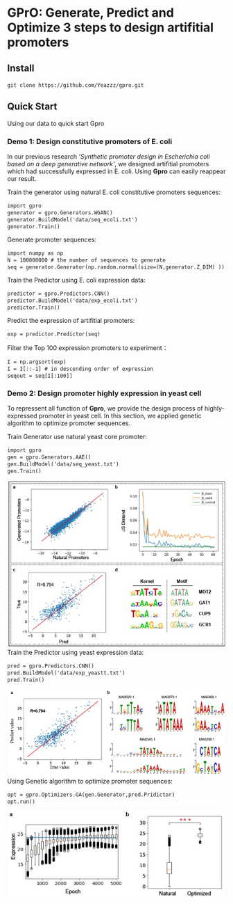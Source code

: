 # GPrO: Generate, Predict and Optimize 3 steps to design artifitial promoters
## Install
`git clone https://github.com/Yeazzz/gpro.git`
## Quick Start
Using our data to quick start Gpro
### Demo 1: Design constitutive promoters of E. coli
In our previous research *'Synthetic promoter design in Escherichia coli based on a deep generative network'*, we designed artifitial promoters which had successfully expressed in E. coli. Using **Gpro** can easily reappear our result.

Train the generator using  natural E. coli constitutive promoters sequences:
```
import gpro
generator = gpro.Generators.WGAN()
generator.BuildModel('data/seq_ecoli.txt')
generator.Train()
```
Generate promoter sequences:
```
import numpy as np
N = 100000000 # the number of sequences to generate
seq = generator.Generator(np.random.normal(size=(N,generator.Z_DIM) ))
```
Train the Predictor using E. coli expression data:
```
predictor = gpro.Predictors.CNN()
predictor.BuildModel('data/exp_ecoli.txt')
predictor.Train()
```
Predict the expression of artifitial promoters:
```
exp = predictor.Predictor(seq)
```
Filter the Top 100 expression promoters to experiment：
```
I = np.argsort(exp)
I = I[::-1] # in descending order of expression
seqout = seq[I[:100]]
```

### Demo 2: Design promoter highly expression in yeast cell
To repressent all function of **Gpro**, we provide the design process of highly-expressed promoter in yeast cell. In this section, we applied genetic algorithm to optimize promoter sequences.

Train Generator use natural yeast core promoter:
```
import gpro
gen = gpro.Generators.AAE()
gen.BuildModel('data/seq_yeast.txt')
gen.Train()
```
![Promoters generated by generator are similar to input data](https://github.com/WangLabTHU/Gpro/blob/master/yeast1.jpg)
Train the Predictor using yeast expression data:
```
pred = gpro.Predictors.CNN()
pred.BuildModel('data/exp_yeastt.txt')
pred.Train()
```
![Predictor learn the motif feature of yeast](https://github.com/WangLabTHU/Gpro/blob/master/yeast2.jpg)
Using Genetic algorithm to optimize promoter sequences:
```
opt = gpro.Optimizers.GA(gen.Generator,pred.Pridictor)
opt.run()
```
![Promoters optimized by Optimizer have higher expression than natural promoters](https://github.com/WangLabTHU/Gpro/blob/master/yeast3.jpg)

